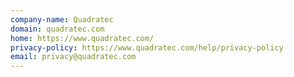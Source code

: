 ```yaml
---
company-name: Quadratec
domain: quadratec.com
home: https://www.quadratec.com/
privacy-policy: https://www.quadratec.com/help/privacy-policy
email: privacy@quadratec.com
---
```




